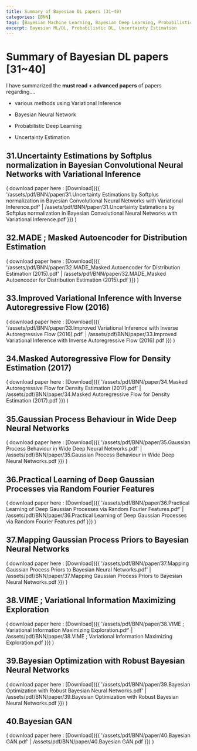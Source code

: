 ```yaml
---
title: Summary of Bayesian DL papers (31~40)
categories: [BNN]
tags: [Bayesian Machine Learning, Bayesian Deep Learning, Probabilistic Deep Learning, Uncertainty Estimation, Variational Inference]
excerpt: Bayesian ML/DL, Probabilistic DL, Uncertainty Estimation
---
```


# Summary of Bayesian DL papers [31~40]

I have summarized the **must read + advanced papers** of papers regarding....

- various methods using Variational Inference

- Bayesian Neural Network

- Probabilistic Deep Learning

- Uncertainty Estimation

  

<script src="https://cdn.mathjax.org/mathjax/latest/MathJax.js?config=TeX-AMS-MML_HTMLorMML" type="text/javascript"></script>



## 31.Uncertainty Estimations by Softplus normalization in Bayesian Convolutional Neural Networks with Variational Inference

( download paper here :  [Download]({{ '/assets/pdf/BNN/paper/31.Uncertainty Estimations by Softplus normalization in Bayesian Convolutional Neural Networks with Variational Inference.pdf' | /assets/pdf/BNN/paper/31.Uncertainty Estimations by Softplus normalization in Bayesian Convolutional Neural Networks with Variational Inference.pdf }}) )



## 32.MADE ; Masked Autoencoder for Distribution Estimation

( download paper here :  [Download]({{ '/assets/pdf/BNN/paper/32.MADE_Masked Autoencoder for Distribution Estimation (2015).pdf' | /assets/pdf/BNN/paper/32.MADE_Masked Autoencoder for Distribution Estimation (2015).pdf }}) )



## 33.Improved Variational Inference with Inverse Autoregressive Flow (2016)

( download paper here :  [Download]({{ '/assets/pdf/BNN/paper/33.Improved Variational Inference with Inverse Autoregressive Flow (2016).pdf' | /assets/pdf/BNN/paper/33.Improved Variational Inference with Inverse Autoregressive Flow (2016).pdf }}) )



## 34.Masked Autoregressive Flow for Density Estimation (2017)

( download paper here :  [Download]({{ '/assets/pdf/BNN/paper/34.Masked Autoregressive Flow for Density Estimation (2017).pdf' | /assets/pdf/BNN/paper/34.Masked Autoregressive Flow for Density Estimation (2017).pdf }}) )



## 35.Gaussian Process Behaviour in Wide Deep Neural Networks

( download paper here :  [Download]({{ '/assets/pdf/BNN/paper/35.Gaussian Process Behaviour in Wide Deep Neural Networks.pdf' | /assets/pdf/BNN/paper/35.Gaussian Process Behaviour in Wide Deep Neural Networks.pdf }}) )



## 36.Practical Learning of Deep Gaussian Processes via Random Fourier Features

( download paper here :  [Download]({{ '/assets/pdf/BNN/paper/36.Practical Learning of Deep Gaussian Processes via Random Fourier Features.pdf' | /assets/pdf/BNN/paper/36.Practical Learning of Deep Gaussian Processes via Random Fourier Features.pdf }}) )



## 37.Mapping Gaussian Process Priors to Bayesian Neural Networks

( download paper here :  [Download]({{ '/assets/pdf/BNN/paper/37.Mapping Gaussian Process Priors to Bayesian Neural Networks.pdf' | /assets/pdf/BNN/paper/37.Mapping Gaussian Process Priors to Bayesian Neural Networks.pdf }}) )



## 38.VIME ; Variational Information Maximizing Exploration

( download paper here :  [Download]({{ '/assets/pdf/BNN/paper/38.VIME ; Variational Information Maximizing Exploration.pdf' | /assets/pdf/BNN/paper/38.VIME ; Variational Information Maximizing Exploration.pdf }}) )



## 39.Bayesian Optimization with Robust Bayesian Neural Networks

( download paper here :  [Download]({{ '/assets/pdf/BNN/paper/39.Bayesian Optimization with Robust Bayesian Neural Networks.pdf' | /assets/pdf/BNN/paper/39.Bayesian Optimization with Robust Bayesian Neural Networks.pdf }}) )



## 40.Bayesian GAN

( download paper here :  [Download]({{ '/assets/pdf/BNN/paper/40.Bayesian GAN.pdf' | /assets/pdf/BNN/paper/40.Bayesian GAN.pdf }}) )

